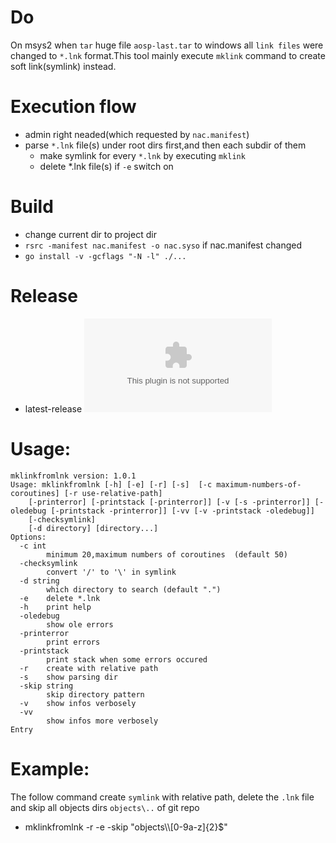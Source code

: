 # Do

On msys2 when `tar` huge file `aosp-last.tar` to windows all `link files` were changed to `*.lnk` format.This tool mainly execute `mklink` command to create soft link(symlink) instead.

# Execution flow

- admin right neaded(which requested by `nac.manifest`)
- parse `*.lnk` file(s) under root dirs first,and then each subdir of them
    - make symlink for every `*.lnk` by executing `mklink`
    - delete *.lnk file(s) if `-e` switch on


# Build
- change current dir to project dir
- `rsrc -manifest nac.manifest -o nac.syso` if nac.manifest changed
- `go install -v -gcflags "-N -l" ./...`

# Release
- latest-release ![v1.0.1-amd64](https://github.com/goproxies/mklinkfromlnk/releases/download/v1.0.0-amd64/mklinkfromlnk.exe)

# Usage:
```shell
mklinkfromlnk version: 1.0.1
Usage: mklinkfromlnk [-h] [-e] [-r] [-s]  [-c maximum-numbers-of-coroutines] [-r use-relative-path]   
    [-printerror] [-printstack [-printerror]] [-v [-s -printerror]] [-oledebug [-printstack -printerror]] [-vv [-v -printstack -oledebug]]
    [-checksymlink]
    [-d directory] [directory...]
Options:
  -c int
    	minimum 20,maximum numbers of coroutines  (default 50)
  -checksymlink
    	convert '/' to '\' in symlink 
  -d string
    	which directory to search (default ".")
  -e	delete *.lnk
  -h	print help
  -oledebug
    	show ole errors
  -printerror
    	print errors
  -printstack
    	print stack when some errors occured
  -r	create with relative path
  -s	show parsing dir
  -skip string
    	skip directory pattern
  -v	show infos verbosely
  -vv
    	show infos more verbosely
Entry
```
# Example:

The follow command create `symlink` with relative path, delete the `.lnk` file and skip all objects dirs `objects\..` of git repo
- mklinkfromlnk -r -e -skip "objects\\\\[0-9a-z]{2}$"
